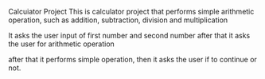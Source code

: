 Calcuiator Project
This is calculator project that performs simple arithmetic operation, such as addition, subtraction, division and multiplication

It asks the user input of first number and second number
after that it asks the user for arithmetic operation

after that it performs simple operation, then it asks the user if to continue or not.

